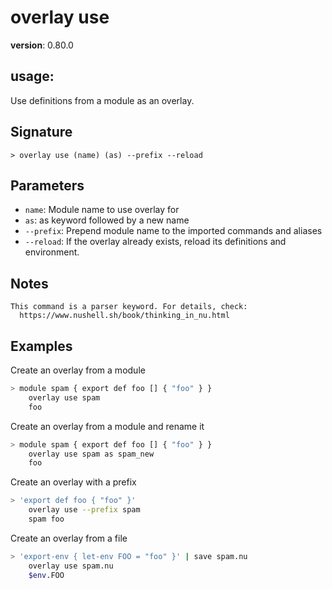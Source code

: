 # overlay use

**version**: 0.80.0

## **usage**:

Use definitions from a module as an overlay.

## Signature

`> overlay use (name) (as) --prefix --reload`

## Parameters

- `name`: Module name to use overlay for
- `as`: as keyword followed by a new name
- `--prefix`: Prepend module name to the imported commands and aliases
- `--reload`: If the overlay already exists, reload its definitions and environment.

## Notes

```text
This command is a parser keyword. For details, check:
  https://www.nushell.sh/book/thinking_in_nu.html
```

## Examples

Create an overlay from a module

```bash
> module spam { export def foo [] { "foo" } }
    overlay use spam
    foo
```

Create an overlay from a module and rename it

```bash
> module spam { export def foo [] { "foo" } }
    overlay use spam as spam_new
    foo
```

Create an overlay with a prefix

```bash
> 'export def foo { "foo" }'
    overlay use --prefix spam
    spam foo
```

Create an overlay from a file

```bash
> 'export-env { let-env FOO = "foo" }' | save spam.nu
    overlay use spam.nu
    $env.FOO
```
